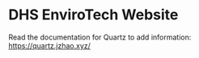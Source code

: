 # DHS EnviroTech Website

Read the documentation for Quartz to add information: https://quartz.jzhao.xyz/
